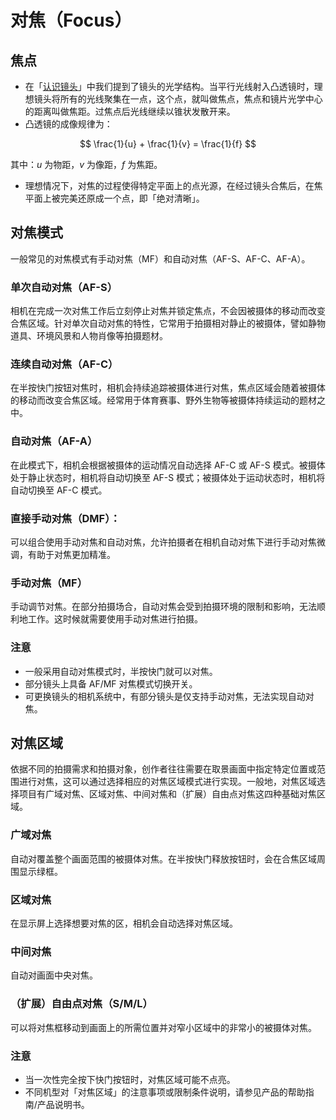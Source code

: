 # 对焦（Focus）
## 焦点
- 在「[认识镜头](lens.md)」中我们提到了镜头的光学结构。当平行光线射入凸透镜时，理想镜头将所有的光线聚集在一点，这个点，就叫做焦点，焦点和镜片光学中心的距离叫做焦距。过焦点后光线继续以锥状发散开来。
- 凸透镜的成像规律为：

$$
\frac{1}{u} + \frac{1}{v} = \frac{1}{f}
$$

其中：$u$ 为物距，$v$ 为像距，$f$ 为焦距。

- 理想情况下，对焦的过程使得特定平面上的点光源，在经过镜头合焦后，在焦平面上被完美还原成一个点，即「绝对清晰」。

## 对焦模式
一般常见的对焦模式有手动对焦（MF）和自动对焦（AF-S、AF-C、AF-A）。

### 单次自动对焦（AF-S）
相机在完成一次对焦工作后立刻停止对焦并锁定焦点，不会因被摄体的移动而改变合焦区域。针对单次自动对焦的特性，它常用于拍摄相对静止的被摄体，譬如静物道具、环境风景和人物肖像等拍摄题材。

### 连续自动对焦（AF-C）
在半按快门按钮对焦时，相机会持续追踪被摄体进行对焦，焦点区域会随着被摄体的移动而改变合焦区域。经常用于体育赛事、野外生物等被摄体持续运动的题材之中。

### 自动对焦（AF-A）
在此模式下，相机会根据被摄体的运动情况自动选择 AF-C 或 AF-S 模式。被摄体处于静止状态时，相机将自动切换至 AF-S 模式；被摄体处于运动状态时，相机将自动切换至 AF-C 模式。

### 直接手动对焦（DMF）：
可以组合使用手动对焦和自动对焦，允许拍摄者在相机自动对焦下进行手动对焦微调，有助于对焦更加精准。

### 手动对焦（MF）
手动调节对焦。在部分拍摄场合，自动对焦会受到拍摄环境的限制和影响，无法顺利地工作。这时候就需要使用手动对焦进行拍摄。

### 注意
- 一般采用自动对焦模式时，半按快门就可以对焦。
- 部分镜头上具备 AF/MF 对焦模式切换开关。
- 可更换镜头的相机系统中，有部分镜头是仅支持手动对焦，无法实现自动对焦。

## 对焦区域
依据不同的拍摄需求和拍摄对象，创作者往往需要在取景画面中指定特定位置或范围进行对焦，这可以通过选择相应的对焦区域模式进行实现。一般地，对焦区域选择项目有广域对焦、区域对焦、中间对焦和（扩展）自由点对焦这四种基础对焦区域。

### 广域对焦
自动对覆盖整个画面范围的被摄体对焦。在半按快门释放按钮时，会在合焦区域周围显示绿框。

### 区域对焦
在显示屏上选择想要对焦的区，相机会自动选择对焦区域。

### 中间对焦
自动对画面中央对焦。

### （扩展）自由点对焦（S/M/L）
可以将对焦框移动到画面上的所需位置并对窄小区域中的非常小的被摄体对焦。

### 注意
- 当一次性完全按下快门按钮时，对焦区域可能不点亮。
- 不同机型对「对焦区域」的注意事项或限制条件说明，请参见产品的帮助指南/产品说明书。
